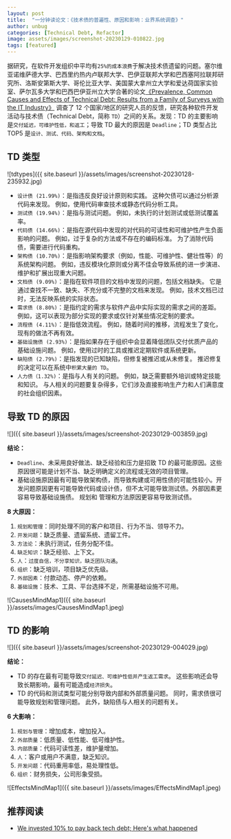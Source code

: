 ```yaml
---
layout: post
title:  "一分钟读论文：《技术债的普遍性、原因和影响：业界系统调查》"
author: unbug
categories: [Technical Debt, Refactor]
image: assets/images/screenshot-20230129-010822.jpg
tags: [featured]
---
```

据研究，在软件开发组织中平均有`25%的成本浪费`于解决技术债遗留的问题。塞尔维亚诺维萨德大学、巴西里约热内卢联邦大学、巴伊亚联邦大学和巴西塞阿拉联邦研究所、洛斯安第斯大学、哥伦比亚大学、美国蒙大拿州立大学和爱达荷国家实验室、萨尔瓦多大学和巴西巴伊亚州立大学合著的论文[《Prevalence, Common Causes and Effects of Technical Debt: Results from a Family of Surveys with the IT Industry》][paper1-url] 调查了 12 个国家/地区的研究人员的反馈，研究各种软件开发活动与技术债（Technical Debt，简称 `TD`）之间的关系。发现：TD 的主要影响是`交付延迟，可维护性低，和返工`；导致 TD 最大的原因是 `Deadline`；TD 类型占比 TOP5 是`设计、测试、代码、架构和⽂档`。

## TD 类型
![tdtypes]({{ site.baseurl }}/assets/images/screenshot-20230128-235932.jpg)

- `设计债 (21.99%)`：是指违反良好设计原则和实践。 这种欠债可以通过分析源代码来发现。 例如，使用代码审查技术或静态代码分析工具。
- `测试债 (19.94%)`：是指与测试问题。 例如，未执行的计划测试或低测试覆盖率。
- `代码债 (14.66%)`：是指在源代码中发现的对代码的可读性和可维护性产生负面影响的问题。 例如，过于复杂的方法或不存在的编码标准。 为了消除代码债，需要进行代码重构。
- `架构债 (10.70%)`：是指影响架构要求（例如，性能、可维护性、健壮性等）的系统架构问题。 例如，违反模块化原则或分离不佳会导致系统的进一步演进、维护和扩展出现重大问题。
- `文档债 (9.09%)`：是指在软件项目的文档中发现的问题，包括文档缺失。 它是通过查找不一致、缺失、不充分或不完整的文档来发现。 例如，技术文档已过时，无法反映系统的实际状态。
- `需求债 (8.80%)`：是指约定的需求与软件产品中实际实现的需求之间的差距。 例如，这可以表现为部分实现的要求或仅针对某些情况定制的要求。
- `流程债 (4.11%)`：是指低效流程。 例如，随着时间的推移，流程发生了变化，现有的做法不再有效。
- `基础设施债 (2.93%)`：是指如果存在于组织中会显着降低团队交付优质产品的基础设施问题。 例如，使用过时的工具或推迟定期软件或系统更新。
- `缺陷债 (2.79%)`：是指发现的已知缺陷，但修复被推迟或从未修复。 推迟修复的决定可以在系统中`积累大量的 TD`。
- `人力债（1.32%)`：是指与人有关的问题。 例如，缺乏需要额外培训或特定技能和知识。 与人相关的问题要复杂得多，它们涉及直接影响生产力和人们满意度的社会组织因素。

## 导致 TD 的原因
![]({{ site.baseurl }}/assets/images/screenshot-20230129-003859.jpg)

**结论：**
- `Deadline`、未采用良好做法、缺乏经验和压力是招致 TD 的最可能原因。这些原因很可能是计划不当、缺乏明确定义的流程或无效的项目管理。
- 基础设施原因最有可能导致架构债，而导致构建或可用性债的可能性较小。开发问题原因更有可能导致代码或设计债，但不太可能导致测试债。外部因素更容易导致基础设施债。 规划和
管理和方法原因更容易导致测试债。

**8 大原因：**
1. `规划和管理`：同时处理不同的客户和项目、行为不当、领导不力。
2. `开发问题`：缺乏质量、遗留系统、遗留工件。
3. `方法论`：未执行测试，任务分配不佳。
4. `缺乏知识`：缺乏经验、上下文。
5. `人`：`过度自信，不分享知识，缺乏团队沟通`。
6. `组织`：缺乏培训，项目缺乏优先级。
7. `外部因素`：付款动态、停产的依赖。
8. `基础设施`：技术、工具、平台选择不足，所需基础设施不可用。

![CausesMindMap1]({{ site.baseurl }}/assets/images/CausesMindMap1.jpeg)


## TD 的影响
![]({{ site.baseurl }}/assets/images/screenshot-20230129-004029.jpg)

**结论：**
- TD 的存在最有可能导致`交付延迟、可维护性低并产生返工需求`。 这些影响还会导致长期影响，最有可能造成`经济损失`。
- TD 的代码和测试类型可能分别导致内部和外部质量问题。 同时，需求债很可能导致规划和管理问题。 此外，缺陷债与人相关的问题有关。

**6 大影响：**
1. `规划与管理`：增加成本，增加投入。
2. `外部质量`：低质量、低性能、低可维护性。
3. `内部质量`：代码可读性差，维护量增加。
4. `人`：客户或用户不满意，缺乏知识。
5. `开发问题`：代码重用率低，易处理性低。
6. `组织`：财务损失，公司形象受损。

![EffectsMindMap1]({{ site.baseurl }}/assets/images/EffectsMindMap1.jpeg)


## 推荐阅读
- [We invested 10% to pay back tech debt; Here's what happened][links-1]


[paper1-url]: https://arxiv.org/pdf/2109.13771.pdf
[links-1]: https://blog.alexewerlof.com/p/tech-debt-day